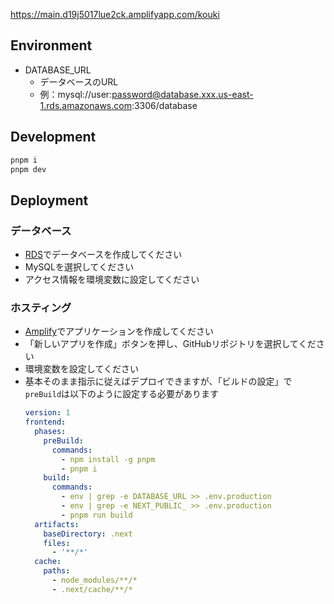 https://main.d19j5017lue2ck.amplifyapp.com/kouki

## Environment

- DATABASE_URL
  - データベースのURL
  - 例：mysql://user:password@database.xxx.us-east-1.rds.amazonaws.com:3306/database


## Development
```bash
pnpm i
pnpm dev
```

## Deployment

### データベース
- [RDS](https://us-east-1.console.aws.amazon.com/rds/home?region=us-east-1#)でデータベースを作成してください
- MySQLを選択してください
- アクセス情報を環境変数に設定してください

### ホスティング
- [Amplify](https://us-east-1.console.aws.amazon.com/amplify/apps)でアプリケーションを作成してください
- 「新しいアプリを作成」ボタンを押し、GitHubリポジトリを選択してください
- 環境変数を設定してください
- 基本そのまま指示に従えばデプロイできますが、「ビルドの設定」で`preBuild`は以下のように設定する必要があります
  ```yml
  version: 1
  frontend:
    phases:
      preBuild:
        commands:
          - npm install -g pnpm
          - pnpm i
      build:
        commands:
          - env | grep -e DATABASE_URL >> .env.production
          - env | grep -e NEXT_PUBLIC_ >> .env.production
          - pnpm run build
    artifacts:
      baseDirectory: .next
      files:
        - '**/*'
    cache:
      paths:
        - node_modules/**/*
        - .next/cache/**/*
  ```

